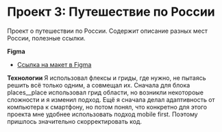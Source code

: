 # Проект 3: Путешествие по России

Проект о путешествии по России. Содержит описание разных мест России, полезные ссылки.

**Figma**

- [Ссылка на макет в Figma](https://www.figma.com/file/OyRWEjU6wBwRe1hapzQoLx/Sprint-3%3A-Russia-%2F-desktop-%2B-mobile?node-id=28503%3A0)

**Технологии**
Я использовал флексы и гриды, где нужно, не пытаясь решить всё только одним, а совмещал их. Сначала для блока places\_\_place использовал грид области, но возникли некотороые сложности и я изменил подход. Ещё я сначала делал адаптивность от компьютера к смартфону, но потом понял, что конкретно для этого проекта мне удобнее использовать подход mobile first. Поэтому пришлось значительно скорректировать код.
